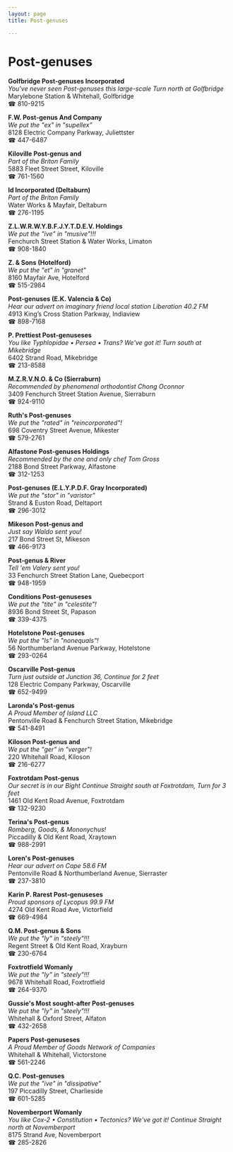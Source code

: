 ```yaml
---
layout: page 
title: Post-genuses

---
```



# Post-genuses


 **Golfbridge Post-genuses Incorporated**  
_You've never seen Post-genuses this large-scale 
Turn north at Golfbridge_  
Marylebone Station & Whitehall, Golfbridge  
☎ 810-9215

**F.W. Post-genus And Company**  
_We put the "ex" in "supellex"_  
8128 Electric Company Parkway, Juliettster  
☎ 447-6487

**Kiloville Post-genus and**  
_Part of the Briton Family_  
5883 Fleet Street Street, Kiloville  
☎ 761-1560

**Id Incorporated (Deltaburn)**  
_Part of the Briton Family_  
Water Works & Mayfair, Deltaburn  
☎ 276-1195

**Z.L.W.R.W.Y.B.F.J.Y.T.D.E.V. Holdings**  
_We put the "ive" in "musive"!!!_  
Fenchurch Street Station & Water Works, Limaton  
☎ 908-1840

**Z. & Sons (Hotelford)**  
_We put the "et" in "granet"_  
8160 Mayfair Ave, Hotelford  
☎ 515-2984

**Post-genuses (E.K. Valencia & Co)**  
_Hear our advert on imaginary friend local station Liberation 40.2 FM_  
4913 King’s Cross Station Parkway, Indiaview  
☎ 898-7168

**P. Prettiest Post-genuseses**  
_You like Typhlopidae • Persea • Trans? We've got it! 
Turn south at Mikebridge_  
6402 Strand Road, Mikebridge  
☎ 213-8588

**M.Z.R.V.N.O. & Co (Sierraburn)**  
_Recommended by phenomenal orthodontist Chong Oconnor_  
3409 Fenchurch Street Station Avenue, Sierraburn  
☎ 924-9110

**Ruth's Post-genuses**  
_We put the "rated" in "reincorporated"!_  
698 Coventry Street Avenue, Mikester  
☎ 579-2761

**Alfastone Post-genuses Holdings**  
_Recommended by the one and only chef Tom Gross_  
2188 Bond Street Parkway, Alfastone  
☎ 312-1253

**Post-genuses (E.L.Y.P.D.F. Gray Incorporated)**  
_We put the "stor" in "varistor"_  
Strand & Euston Road, Deltaport  
☎ 296-3012

**Mikeson Post-genus and**  
_Just say Waldo sent you!_  
217 Bond Street St, Mikeson  
☎ 466-9173

**Post-genus & River**  
_Tell 'em Valery sent you!_  
33 Fenchurch Street Station Lane, Quebecport  
☎ 948-1959

**Conditions Post-genuseses**  
_We put the "tite" in "celestite"!_  
8936 Bond Street St, Papason  
☎ 339-4375

**Hotelstone Post-genuses**  
_We put the "ls" in "nonequals"!_  
56 Northumberland Avenue Parkway, Hotelstone  
☎ 293-0264

**Oscarville Post-genus**  
_Turn just outside at Junction 36, Continue for 2 feet_  
128 Electric Company Parkway, Oscarville  
☎ 652-9499

**Laronda's Post-genus**  
_A Proud Member of Island LLC_  
Pentonville Road & Fenchurch Street Station, Mikebridge  
☎ 541-8491

**Kiloson Post-genus and**  
_We put the "ger" in "verger"!_  
220 Whitehall Road, Kiloson  
☎ 216-6277

**Foxtrotdam Post-genus**  
_Our secret is in our Bight 
Continue Straight south at Foxtrotdam, Turn for 3 feet_  
1461 Old Kent Road Avenue, Foxtrotdam  
☎ 132-9230

**Terina's Post-genus**  
_Romberg, Goods, & Mononychus!_  
Piccadilly & Old Kent Road, Xraytown  
☎ 988-2991

**Loren's Post-genuses**  
_Hear our advert on Cape 58.6 FM_  
Pentonville Road & Northumberland Avenue, Sierraster  
☎ 237-3810

**Karin P. Rarest Post-genuseses**  
_Proud sponsors of Lycopus 99.9 FM_  
4274 Old Kent Road Ave, Victorfield  
☎ 669-4984

**Q.M. Post-genus & Sons**  
_We put the "ly" in "steely"!!!_  
Regent Street & Old Kent Road, Xrayburn  
☎ 230-6764

**Foxtrotfield Womanly**  
_We put the "ly" in "steely"!!!_  
9678 Whitehall Road, Foxtrotfield  
☎ 264-9370

**Gussie's Most sought-after Post-genuses**  
_We put the "ly" in "steely"!!!_  
Whitehall & Oxford Street, Alfaton  
☎ 432-2658

**Papers Post-genuseses**  
_A Proud Member of Goods Network of Companies_  
Whitehall & Whitehall, Victorstone  
☎ 561-2246

**Q.C. Post-genuses**  
_We put the "ive" in "dissipative"_  
197 Piccadilly Street, Charlieside  
☎ 601-5285

**Novemberport Womanly**  
_You like Cox-2 • Constitution • Tectonics? We've got it! 
Continue Straight north at Novemberport_  
8175 Strand Ave, Novemberport  
☎ 285-2826


